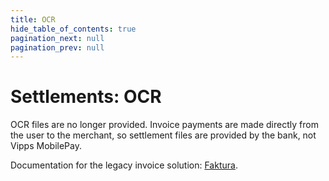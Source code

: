 ```yaml
---
title: OCR
hide_table_of_contents: true
pagination_next: null
pagination_prev: null
---
```


# Settlements: OCR

OCR files are no longer provided.
Invoice payments are made directly from the user to the merchant, so settlement files
are provided by the bank, not Vipps MobilePay.

Documentation for the legacy invoice solution: [Faktura](/downloads/settlements/ocr/vipps-invoice-api-vipps-faktura.pdf).

